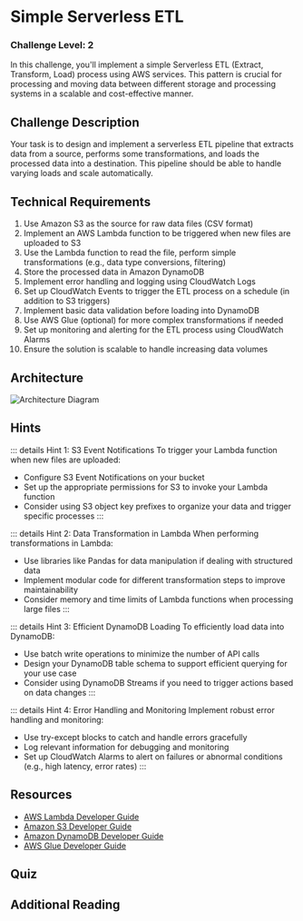 <script setup>
import Quiz from "../../../components/Quiz.vue"
</script>

# Simple Serverless ETL

### Challenge Level: 2

In this challenge, you'll implement a simple Serverless ETL (Extract, Transform, Load) process using AWS services. This pattern is crucial for processing and moving data between different storage and processing systems in a scalable and cost-effective manner.

## Challenge Description

Your task is to design and implement a serverless ETL pipeline that extracts data from a source, performs some transformations, and loads the processed data into a destination. This pipeline should be able to handle varying loads and scale automatically.

## Technical Requirements

1. Use Amazon S3 as the source for raw data files (CSV format)
2. Implement an AWS Lambda function to be triggered when new files are uploaded to S3
3. Use the Lambda function to read the file, perform simple transformations (e.g., data type conversions, filtering)
4. Store the processed data in Amazon DynamoDB
5. Implement error handling and logging using CloudWatch Logs
6. Set up CloudWatch Events to trigger the ETL process on a schedule (in addition to S3 triggers)
7. Implement basic data validation before loading into DynamoDB
8. Use AWS Glue (optional) for more complex transformations if needed
9. Set up monitoring and alerting for the ETL process using CloudWatch Alarms
10. Ensure the solution is scalable to handle increasing data volumes

## Architecture

![Architecture Diagram](./simple-serverless-etl.png)

## Hints

::: details Hint 1: S3 Event Notifications
To trigger your Lambda function when new files are uploaded:
- Configure S3 Event Notifications on your bucket
- Set up the appropriate permissions for S3 to invoke your Lambda function
- Consider using S3 object key prefixes to organize your data and trigger specific processes
:::

::: details Hint 2: Data Transformation in Lambda
When performing transformations in Lambda:
- Use libraries like Pandas for data manipulation if dealing with structured data
- Implement modular code for different transformation steps to improve maintainability
- Consider memory and time limits of Lambda functions when processing large files
:::

::: details Hint 3: Efficient DynamoDB Loading
To efficiently load data into DynamoDB:
- Use batch write operations to minimize the number of API calls
- Design your DynamoDB table schema to support efficient querying for your use case
- Consider using DynamoDB Streams if you need to trigger actions based on data changes
:::

::: details Hint 4: Error Handling and Monitoring
Implement robust error handling and monitoring:
- Use try-except blocks to catch and handle errors gracefully
- Log relevant information for debugging and monitoring
- Set up CloudWatch Alarms to alert on failures or abnormal conditions (e.g., high latency, error rates)
:::

## Resources

- [AWS Lambda Developer Guide](https://docs.aws.amazon.com/lambda/latest/dg/welcome.html)
- [Amazon S3 Developer Guide](https://docs.aws.amazon.com/AmazonS3/latest/dev/Welcome.html)
- [Amazon DynamoDB Developer Guide](https://docs.aws.amazon.com/amazondynamodb/latest/developerguide/Introduction.html)
- [AWS Glue Developer Guide](https://docs.aws.amazon.com/glue/latest/dg/what-is-glue.html)

## Quiz

<Quiz 
  question="What is the primary advantage of using a serverless architecture for ETL processes?"
  :answers="['Lower cost for continuous high-volume processing', 'Automatic scaling to handle varying loads', 'Simplified data transformation logic', 'Reduced data latency']"
  :correctAnswer="1"
  :answerInfo="[
    'Serverless can be more cost-effective for intermittent processing, but may not be cheaper for continuous high-volume workloads.',
    'Correct! A key advantage of serverless ETL is automatic scaling to handle varying loads without managing infrastructure.',
    'While serverless can simplify some aspects, it doesn\'t inherently simplify transformation logic.',
    'Serverless doesn\'t necessarily reduce data latency compared to other architectures.'
    ]"
/>

<Quiz 
  question="Which AWS service is commonly used to trigger Lambda functions when new files are uploaded to S3?"
  :answers="['CloudWatch Events', 'S3 Event Notifications', 'SNS', 'SQS']"
  :correctAnswer="1"
  :answerInfo="[
    'While CloudWatch Events can be used to schedule ETL processes, it\'s not typically used for S3 upload notifications.',
    'Correct! S3 Event Notifications are commonly used to trigger Lambda functions when new files are uploaded to S3.',
    'SNS can be part of an event-driven architecture, but S3 Event Notifications are more direct for this use case.',
    'SQS is a queuing service and isn\'t directly used for S3 upload notifications.'
    ]"
/>

<Quiz 
  question="What is a benefit of using DynamoDB in a serverless ETL pipeline?"
  :answers="['Support for complex SQL queries', 'Automatic scaling of throughput', 'Built-in data transformation capabilities', 'Support for ACID transactions']"
  :correctAnswer="1"
  :answerInfo="[
  'DynamoDB is a NoSQL database and doesn\'t support complex SQL queries natively.',
  'Correct! DynamoDB provides automatic scaling of throughput, which aligns well with the scalability needs of serverless architectures.',
  'While DynamoDB is flexible, it doesn\'t have built-in data transformation capabilities like some ETL-specific tools.',
  'While DynamoDB supports transactions, this isn\'t its primary benefit in a serverless ETL context compared to its scalability.'
  ]"
/>

<Quiz 
  question="Which of the following is NOT a typical step in a simple serverless ETL process?"
  :answers="['Extracting data from S3', 'Transforming data using Lambda', 'Performing real-time data streaming', 'Loading data into DynamoDB']"
  :correctAnswer="2"
  :answerInfo="[
  'Extracting data from S3 is a common first step in a serverless ETL process.',
  'Transforming data using Lambda is a key step in serverless ETL.',
  'Correct! Real-time data streaming is not typically part of a simple serverless ETL process. While it can be incorporated in more complex architectures, it\'s not a standard component of basic ETL pipelines.',
  'Loading transformed data into DynamoDB is a common final step in a serverless ETL process.'
  ]"
/>

## Additional Reading

